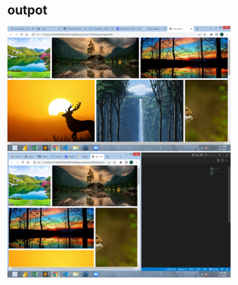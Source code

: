 <h1>outpot</h1>
<img src="pic/Screenshot (94).png" alt="">
<img src="pic/Screenshot (95).png" alt="">